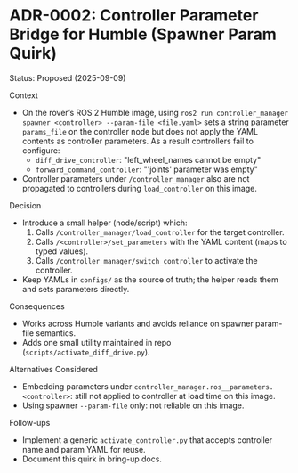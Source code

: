 # ADR-0002: Controller Parameter Bridge for Humble (Spawner Param Quirk)

Status: Proposed (2025-09-09)

Context
- On the rover’s ROS 2 Humble image, using `ros2 run controller_manager spawner <controller> --param-file <file.yaml>` sets a string parameter `params_file` on the controller node but does not apply the YAML contents as controller parameters. As a result controllers fail to configure:
  - `diff_drive_controller`: "left_wheel_names cannot be empty"
  - `forward_command_controller`: "'joints' parameter was empty"
- Controller parameters under `/controller_manager` also are not propagated to controllers during `load_controller` on this image.

Decision
- Introduce a small helper (node/script) which:
  1. Calls `/controller_manager/load_controller` for the target controller.
  2. Calls `/<controller>/set_parameters` with the YAML content (maps to typed values).
  3. Calls `/controller_manager/switch_controller` to activate the controller.
- Keep YAMLs in `configs/` as the source of truth; the helper reads them and sets parameters directly.

Consequences
- Works across Humble variants and avoids reliance on spawner param-file semantics.
- Adds one small utility maintained in repo (`scripts/activate_diff_drive.py`).

Alternatives Considered
- Embedding parameters under `controller_manager.ros__parameters.<controller>`: still not applied to controller at load time on this image.
- Using spawner `--param-file` only: not reliable on this image.

Follow-ups
- Implement a generic `activate_controller.py` that accepts controller name and param YAML for reuse.
- Document this quirk in bring-up docs.

